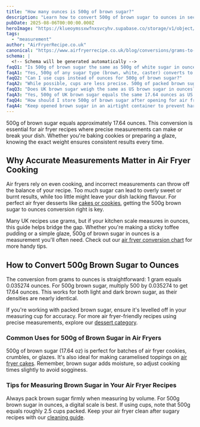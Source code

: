 ```yaml
---
title: "How many ounces is 500g of brown sugar?"
description: "Learn how to convert 500g of brown sugar to ounces in seconds. Perfect for air fryer baking with precise measurements every time."
pubDate: 2025-08-06T00:00:00.000Z
heroImage: "https://klueoymssxwfnxsvcyhv.supabase.co/storage/v1/object/public/Shmucket/how-many-ounces-is-500g-of-brown-sugar.webp"
tags:
  - "measurement"
author: "AirFryerRecipe.co.uk"
canonical: "https://www.airfryerrecipe.co.uk/blog/conversions/grams-to-ounces/how-many-ounces-is-500g-of-brown-sugar"
schema: |
  <!-- Schema will be generated automatically -->
faqQ1: "Is 500g of brown sugar the same as 500g of white sugar in ounces?"
faqA1: "Yes, 500g of any sugar type (brown, white, caster) converts to the same weight in ounces—approximately 17.64 oz. However, brown sugar is denser when packed, so always measure by weight for accuracy in air fryer recipes."
faqQ2: "Can I use cups instead of ounces for 500g of brown sugar?"
faqA2: "While possible, cups are less precise. 500g of packed brown sugar equals about 2.5 cups. For best results in air fryer baking, use a kitchen scale to measure 17.64 ounces (500g) directly."
faqQ3: "Does UK brown sugar weigh the same as US brown sugar in ounces?"
faqA3: "Yes, 500g of UK brown sugar equals the same 17.64 ounces as US brown sugar. The main difference is often molasses content, but weight conversions remain identical for air fryer recipes."
faqQ4: "How should I store 500g of brown sugar after opening for air fryer use?"
faqA4: "Keep opened brown sugar in an airtight container to prevent hardening. For 500g batches, consider dividing into smaller portions. If it hardens, revive it with a slice of bread in the container overnight before using in your air fryer."
---
```

<p>500g of brown sugar equals approximately 17.64 ounces. This conversion is essential for air fryer recipes where precise measurements can make or break your dish. Whether you're baking cookies or preparing a glaze, knowing the exact weight ensures consistent results every time.</p>

<h2>Why Accurate Measurements Matter in Air Fryer Cooking</h2>  
<p>Air fryers rely on even cooking, and incorrect measurements can throw off the balance of your recipe. Too much sugar can lead to overly sweet or burnt results, while too little might leave your dish lacking flavour. For perfect air fryer desserts like <a href=https://www.airfryerrecipe.co.uk/recipes>cakes or cookies</a>, getting the 500g brown sugar to ounces conversion right is key.</p>  
<p>Many UK recipes use grams, but if your kitchen scale measures in ounces, this guide helps bridge the gap. Whether you're making a sticky toffee pudding or a simple glaze, 500g of brown sugar in ounces is a measurement you'll often need. Check out our <a href=https://www.airfryerrecipe.co.uk/air-fryer-conversion-chart>air fryer conversion chart</a> for more handy tips.</p>  

<h2>How to Convert 500g Brown Sugar to Ounces</h2>  
<p>The conversion from grams to ounces is straightforward: 1 gram equals 0.035274 ounces. For 500g brown sugar, multiply 500 by 0.035274 to get 17.64 ounces. This works for both light and dark brown sugar, as their densities are nearly identical.</p>  
<p>If you're working with packed brown sugar, ensure it's levelled off in your measuring cup for accuracy. For more air fryer-friendly recipes using precise measurements, explore our <a href=https://www.airfryerrecipe.co.uk/recipe-category/dessert>dessert category</a>.</p>  

<h3>Common Uses for 500g of Brown Sugar in Air Fryers</h3>  
<p>500g of brown sugar (17.64 oz) is perfect for batches of air fryer cookies, crumbles, or glazes. It's also ideal for making caramelised toppings on <a href=https://www.airfryerrecipe.co.uk/recipe-category/cakes>air fryer cakes</a>. Remember, brown sugar adds moisture, so adjust cooking times slightly to avoid sogginess.</p>  

<h3>Tips for Measuring Brown Sugar in Your Air Fryer Recipes</h3>  
<p>Always pack brown sugar firmly when measuring by volume. For 500g brown sugar in ounces, a digital scale is best. If using cups, note that 500g equals roughly 2.5 cups packed. Keep your air fryer clean after sugary recipes with our <a href=https://www.airfryerrecipe.co.uk/air-fryer-cleaner>cleaning guide</a>.</p>
